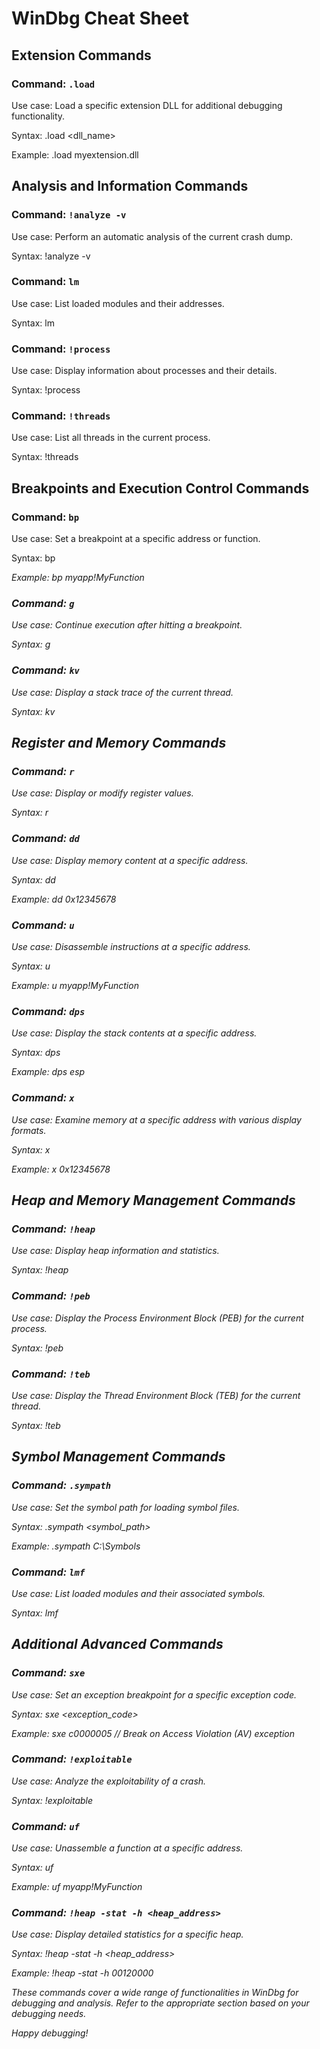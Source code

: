# WinDbg Cheat Sheet

## Extension Commands

### Command: `.load`

Use case: Load a specific extension DLL for additional debugging functionality.

Syntax:
.load <dll_name>

Example:
.load myextension.dll

## Analysis and Information Commands

### Command: `!analyze -v`

Use case: Perform an automatic analysis of the current crash dump.

Syntax:
!analyze -v

### Command: `lm`

Use case: List loaded modules and their addresses.

Syntax:
lm

### Command: `!process`

Use case: Display information about processes and their details.

Syntax:
!process

### Command: `!threads`

Use case: List all threads in the current process.

Syntax:
!threads

## Breakpoints and Execution Control Commands

### Command: `bp`

Use case: Set a breakpoint at a specific address or function.

Syntax:
bp <address>

Example:
bp myapp!MyFunction

### Command: `g`

Use case: Continue execution after hitting a breakpoint.

Syntax:
g

### Command: `kv`

Use case: Display a stack trace of the current thread.

Syntax:
kv

## Register and Memory Commands

### Command: `r`

Use case: Display or modify register values.

Syntax:
r

### Command: `dd`

Use case: Display memory content at a specific address.

Syntax:
dd <address>

Example:
dd 0x12345678

### Command: `u`

Use case: Disassemble instructions at a specific address.

Syntax:
u <address>

Example:
u myapp!MyFunction

### Command: `dps`

Use case: Display the stack contents at a specific address.

Syntax:
dps <address>

Example:
dps esp

### Command: `x`

Use case: Examine memory at a specific address with various display formats.

Syntax:
x <address>

Example:
x 0x12345678

## Heap and Memory Management Commands

### Command: `!heap`

Use case: Display heap information and statistics.

Syntax:
!heap

### Command: `!peb`

Use case: Display the Process Environment Block (PEB) for the current process.

Syntax:
!peb

### Command: `!teb`

Use case: Display the Thread Environment Block (TEB) for the current thread.

Syntax:
!teb

## Symbol Management Commands

### Command: `.sympath`

Use case: Set the symbol path for loading symbol files.

Syntax:
.sympath <symbol_path>

Example:
.sympath C:\Symbols

### Command: `lmf`

Use case: List loaded modules and their associated symbols.

Syntax:
lmf

## Additional Advanced Commands

### Command: `sxe`

Use case: Set an exception breakpoint for a specific exception code.

Syntax:
sxe <exception_code>

Example:
sxe c0000005  // Break on Access Violation (AV) exception

### Command: `!exploitable`

Use case: Analyze the exploitability of a crash.

Syntax:
!exploitable

### Command: `uf`

Use case: Unassemble a function at a specific address.

Syntax:
uf <address>

Example:
uf myapp!MyFunction

### Command: `!heap -stat -h <heap_address>`

Use case: Display detailed statistics for a specific heap.

Syntax:
!heap -stat -h <heap_address>

Example:
!heap -stat -h 00120000

These commands cover a wide range of functionalities in WinDbg for debugging and analysis. Refer to the appropriate section based on your debugging needs.

Happy debugging!
